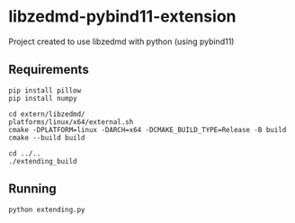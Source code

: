 # libzedmd-pybind11-extension
Project created to use libzedmd with python (using pybind11)


## Requirements
```shell
pip install pillow
pip install numpy

cd extern/libzedmd/
platforms/linux/x64/external.sh
cmake -DPLATFORM=linux -DARCH=x64 -DCMAKE_BUILD_TYPE=Release -B build
cmake --build build

cd ../..
./extending_build
```

## Running
```shell
python extending.py 
```

